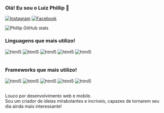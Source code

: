 ### Olá! Eu sou o Luiz Phillip  👋

[![Instagram](https://img.shields.io/badge/Instagram-%23E4405F.svg?style=for-the-badge&logo=Instagram&logoColor=white)](https://www.instagram.com/eu_ophillip/) [![Facebook](https://img.shields.io/badge/Facebook-%231877F2.svg?style=for-the-badge&logo=Facebook&logoColor=white)](https://www.facebook.com/phillip.dantas.9)

![Phillip GitHub stats](https://github-readme-stats.vercel.app/api?username=Phillip2608&show_icons=true&theme=tokyonight)

### Linguagens que mais utilizo!
<div style="display: inline_block">
  <img align="center" alt="html5" src="https://img.shields.io/badge/html5-%23E34F26.svg?style=for-the-badge&logo=html5&logoColor=white"/>
  <img align="center" alt="html5" src="https://img.shields.io/badge/css3-%231572B6.svg?style=for-the-badge&logo=css3&logoColor=white"/>
  <img align="center" alt="html5" src="https://img.shields.io/badge/javascript-%23323330.svg?style=for-the-badge&logo=javascript&logoColor=%23F7DF1E"/>
  <img align="center" alt="html5" src="https://img.shields.io/badge/typescript-%23007ACC.svg?style=for-the-badge&logo=typescript&logoColor=white"/>
  <img align="center" alt="html5" src="https://img.shields.io/badge/php-%23777BB4.svg?style=for-the-badge&logo=php&logoColor=white"/>
</div><br/>

### Frameworks que mais utilizo!
<div style="display: inline_block">
  <img align="center" alt="html5" src="https://img.shields.io/badge/react-%2320232a.svg?style=for-the-badge&logo=react&logoColor=%2361DAFB"/>
  <img align="center" alt="html5" src="https://img.shields.io/badge/react_native-%2320232a.svg?style=for-the-badge&logo=react&logoColor=%2361DAFB"/>
  <img align="center" alt="html5" src="https://img.shields.io/badge/Next-black?style=for-the-badge&logo=next.js&logoColor=white"/>
  <img align="center" alt="html5" src="https://img.shields.io/badge/node.js-6DA55F?style=for-the-badge&logo=node.js&logoColor=white"/>
  <img align="center" alt="html5" src="https://img.shields.io/badge/tailwindcss-%2338B2AC.svg?style=for-the-badge&logo=tailwind-css&logoColor=white"/>
</div><br/>

Louco por desenvolvimento web e mobile.<br/> 
Sou um criador de ideias mirabolantes e incriveis, capazes de tornarem seu dia ainda mais interessante! 
